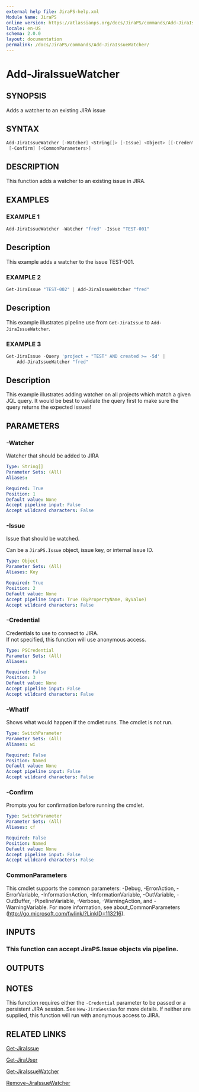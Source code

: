 ```yaml
---
external help file: JiraPS-help.xml
Module Name: JiraPS
online version: https://atlassianps.org/docs/JiraPS/commands/Add-JiraIssueWatcher/
locale: en-US
schema: 2.0.0
layout: documentation
permalink: /docs/JiraPS/commands/Add-JiraIssueWatcher/
---
```

# Add-JiraIssueWatcher

## SYNOPSIS

Adds a watcher to an existing JIRA issue

## SYNTAX

```powershell
Add-JiraIssueWatcher [-Watcher] <String[]> [-Issue] <Object> [[-Credential] <PSCredential>] [-WhatIf]
 [-Confirm] [<CommonParameters>]
```

## DESCRIPTION

This function adds a watcher to an existing issue in JIRA.

## EXAMPLES

### EXAMPLE 1

```powershell
Add-JiraIssueWatcher -Watcher "fred" -Issue "TEST-001"
```

Description  
 -----------  
This example adds a watcher to the issue TEST-001.

### EXAMPLE 2

```powershell
Get-JiraIssue "TEST-002" | Add-JiraIssueWatcher "fred"
```

Description  
 -----------  
This example illustrates pipeline use from `Get-JiraIssue` to `Add-JiraIssueWatcher`.

### EXAMPLE 3

```powershell
Get-JiraIssue -Query 'project = "TEST" AND created >= -5d' |
    Add-JiraIssueWatcher "fred"
```

Description  
 -----------  
This example illustrates adding watcher on all projects which match a given JQL query.
It would be best to validate the query first to make sure the query returns the expected issues!

## PARAMETERS

### -Watcher

Watcher that should be added to JIRA

```yaml
Type: String[]
Parameter Sets: (All)
Aliases:

Required: True
Position: 1
Default value: None
Accept pipeline input: False
Accept wildcard characters: False
```

### -Issue

Issue that should be watched.

Can be a `JiraPS.Issue` object, issue key, or internal issue ID.

```yaml
Type: Object
Parameter Sets: (All)
Aliases: Key

Required: True
Position: 2
Default value: None
Accept pipeline input: True (ByPropertyName, ByValue)
Accept wildcard characters: False
```

### -Credential

Credentials to use to connect to JIRA.  
If not specified, this function will use anonymous access.

```yaml
Type: PSCredential
Parameter Sets: (All)
Aliases:

Required: False
Position: 3
Default value: None
Accept pipeline input: False
Accept wildcard characters: False
```

### -WhatIf

Shows what would happen if the cmdlet runs.
The cmdlet is not run.

```yaml
Type: SwitchParameter
Parameter Sets: (All)
Aliases: wi

Required: False
Position: Named
Default value: None
Accept pipeline input: False
Accept wildcard characters: False
```

### -Confirm

Prompts you for confirmation before running the cmdlet.

```yaml
Type: SwitchParameter
Parameter Sets: (All)
Aliases: cf

Required: False
Position: Named
Default value: None
Accept pipeline input: False
Accept wildcard characters: False
```

### CommonParameters

This cmdlet supports the common parameters: -Debug, -ErrorAction, -ErrorVariable, -InformationAction, -InformationVariable, -OutVariable, -OutBuffer, -PipelineVariable, -Verbose, -WarningAction, and -WarningVariable.
For more information, see about_CommonParameters (http://go.microsoft.com/fwlink/?LinkID=113216).

## INPUTS

### This function can accept JiraPS.Issue objects via pipeline.

## OUTPUTS

## NOTES

This function requires either the `-Credential` parameter to be passed or a persistent JIRA session.
See `New-JiraSession` for more details.
If neither are supplied, this function will run with anonymous access to JIRA.

## RELATED LINKS

[Get-JiraIssue](../Get-JiraIssue/)

[Get-JiraUser](../Get-JiraUser/)

[Get-JiraIssueWatcher](../Get-JiraIssueWatcher/)

[Remove-JiraIssueWatcher](../Remove-JiraIssueWatcher/)
